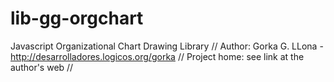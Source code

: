 lib-gg-orgchart
===============

Javascript Organizational Chart Drawing Library //
Author: Gorka G. LLona - http://desarrolladores.logicos.org/gorka //
Project home: see link at the author's web //
